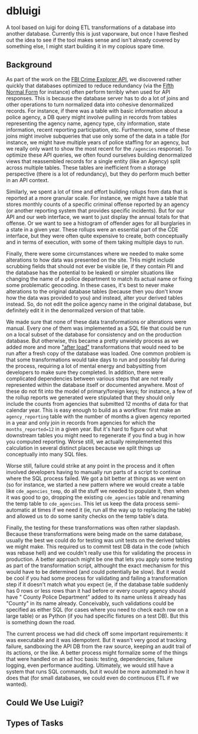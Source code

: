 # dbluigi

A tool based on luigi for doing ETL transformations of a database into another database. Currently this is just vaporware, but once I have fleshed out the idea to see if the tool makes sense and isn't already covered by something else, I might start building it in my copious spare time.

## Background

As part of the work on the [FBI Crime Explorer API](https://github.com/18F/crime-data-api), we discovered rather quickly that databases optimized to reduce redundancy (via the [Fifth Normal Form](https://en.wikipedia.org/wiki/Fifth_normal_form) for instance) often perform terribly when used for API responses. This is because the database server has to do a lot of joins and other operations to turn normalized data into cohesive denormalized records. For instance, if there was a table with basic information about a police agency, a DB query might involve pulling in records from tables representing the agency name, agency type, city information, state information, recent reporting participation, etc. Furthermore, some of these joins might involve subqueries that use only some of the data in a table (for instance, we might have multiple years of police staffing for an agency, but we really only want to show the most recent for the `/agencies` response). To optimize these API queries, we often found ourselves building denormalized views that reassembled records for a single entity (like an Agency) split across multiple tables. These tables are inefficient from a storage perspective (there is a lot of redundancy), but they do perform much better in an API context.

Similarly, we spent a lot of time and effort building rollups from data that is reported at a more granular scale. For instance, we might have a table that stores monthly counts of a specific criminal offense reported by an agency (or another reporting system that provides specific incidents). But for our API and our web interface, we want to just display the annual totals for that offense. Or we want to see a histogram of offender ages for all burglaries in a state in a given year. These rollups were an essential part of the CDE interface, but they were often quite expensive to create, both conceptually and in terms of execution, with some of them taking multiple days to run.

Finally, there were some circumstances where we needed to make some alterations to how data was presented on the site. THis might include scrubbing fields that should not ever be visible (ie, if they contain PII and the database has the potential to be leaked) or simpler situations like changing the name of a police department to match its actual name or fixing some problematic geocoding. In these cases, it's best to never make alterations to the original database tables (because then you don't know how the data was provided to you) and instead, alter your derived tables instead. So, do not edit the police agency name in the original database, but definitely edit it in the denormalized version of that table.

We made sure that none of these data transformations or alterations were manual. Every one of them was implemented as a SQL file that could be run on a local subset of the database for consistency and on the production database. But otherwise, this became a pretty unwieldy process as we added more and more ["after load"](https://github.com/18F/crime-data-api/blob/master/dba/after_load.sh) transformations that would need to be run after a fresh copy of the database was loaded. One common problem is that some transformations would take days to run and possibly fail during the process, requiring a lot of mental energy and babysitting from developers to make sure they completed. In addition, there were complicated dependencies between various steps that are not really represented within the database itself or documented anywhere. Most of these do not fit into the model of primary/foreign keys; for instance, a few of the rollup reports we generated were stipulated that they should only include the counts from agencies that submitted 12 months of data for that calendar year. This is easy enough to build as a workflow: first make an `agency_reporting` table with the number of months a given agency reported in a year and only join in records from agencies for which the `months_reported=12` in a given year. But it's hard to figure out what downstream tables you might need to regenerate if you find a bug in how you computed reporting. Worse still, we actually reimplemented this calculation in several distinct places because we split things up conceptually into many SQL files.

Worse still, failure could strike at any point in the process and it often involved developers having to manually run parts of a script to continue where the SQL process failed. We got a bit better at things as we went on (so for instance, we started a new pattern where we would create a table like `cde_agencies_temp`, do all the stuff we needed to populate it, then when it was good to go, dropping the existing `cde_agencies` table and renaming the temp table to `cde_agencies`. This let us keep the data process semi-automatic at times if we need it (ie, run all the way up to replacing the table) and allowed us to do some sanity checks on the temp table's data.

Finally, the testing for these transformations was often rather slapdash. Because these transformations were being made on the same database, usually the best we could do for testing was unit tests on the derived tables we might make. This required us to commit test DB data in the code (which was rebase hell) and we couldn't really use this for validating the process in production. A better approach might be one that lets you apply some testing as part of the transformation script, althought the exact mechanism for this would have to be determined (and could potentially be slow). But it would be cool if you had some process for validating and failing a transformation step if it doesn't match what you expect (ie, if the database table suddenly has 0 rows or less rows than it had before or every county agency should have " County Police Department" added to its name unless it already has "County" in its name already. Conceivably, such validations could be specified as either SQL (for cases where you need to check each row on a large table) or as Python (if you had specific fixtures on a test DB). But this is something down the road.

The current process we had did check off some important requirements: it was executable and it was idempotent. But it wasn't very good at tracking failure, sandboxing the API DB from the raw source, keeping an audit trail of its actions, or the like. A better process might formalize some of the things that were handled on an ad hoc basis: testing, dependencies, failure logging, even performance auditing. Ultimately, we would still have a system that runs SQL commands, but it would be more automated in how it does that (for small databases, we could even do continuous ETL if we wanted).

## Could We Use Luigi?

## Types of Tasks
